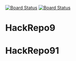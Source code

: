 [![Board Status](https://codedev.ms/mipatera/b8ef60b5-3094-4383-8611-35cfd45042e6/c33d6cfe-6553-473e-aa22-7d84cce24858/_apis/work/boardbadge/2fd35a5c-2327-461e-a9b4-7363a523a68d)](https://codedev.ms/mipatera/b8ef60b5-3094-4383-8611-35cfd45042e6/_boards/board/t/c33d6cfe-6553-473e-aa22-7d84cce24858/Microsoft.RequirementCategory)
[![Board Status](https://codedev.ms/mipatera/0157d772-91ee-4eb8-9e54-04f3f5c10a7f/8c536ffa-ccc5-4a88-899d-05562406c85d/_apis/work/boardbadge/ab2ec57e-4655-476c-ae6e-cbcb21dce9df)](https://codedev.ms/mipatera/0157d772-91ee-4eb8-9e54-04f3f5c10a7f/_boards/board/t/8c536ffa-ccc5-4a88-899d-05562406c85d/Microsoft.RequirementCategory)
# HackRepo9
# HackRepo91
